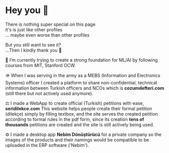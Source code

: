 # Hey you 🫵
There is nothing super special on this page  
it's is just like other profiles   
... maybe even worse than other profiles  

  
But you still want to see it?  
...Then I kindly thank you 🫡


<!--
**mfatihdinc61/mfatihdinc61** is a ✨ _special_ ✨ repository because its `README.md` (this file) appears on your GitHub profile.

Here are some ideas to get you started:

- 🌱 I’m currently learning ...
- 👯 I’m looking to collaborate on ...
- 🤔 I’m looking for help with ...
- 💬 Ask me about ...
- 📫 How to reach me: ...
- 😄 Pronouns: ...
- ⚡ Fun fact: ...
-->


🧠 I’m currently trying to create a strong foundation for ML/AI by following courses from MIT, Stanford OCW.
  
🪖 When I was serving in the army as a MEBS (Information and Electronics Systems) officer I created a platform to share non-confidential, technical information between Turkish officers and NCOs which is **cozumdefteri.com** (still there but not actively used anymore).  
  
⚖️ I made a WebApp to create official (Turkish) petitions with ease, **seridilekce.com** This website helps people create their formal petition (dilekçe) simply by filling textbox, and the site serves the created petition according to formal rules in the pdf form, since its creation **tens of thousands** petitions are created and the site is still actively being used.

⚙️ I made a desktop app **Nebim Dönüştürücü** for a private company so the images of the products and their namings would be compatible to be uploaded in the ERP software ('Nebim').










